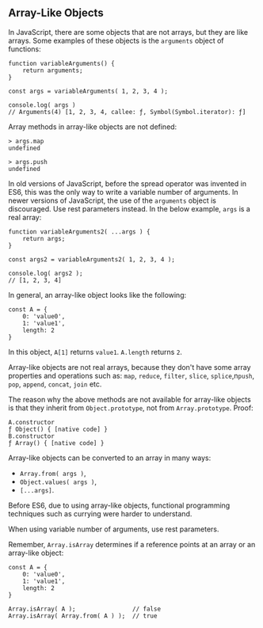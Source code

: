 ## Array-Like Objects

In JavaScript, there are some objects that are not arrays, but they are like arrays. Some examples of these objects is the `arguments` object of functions:

```
function variableArguments() {
    return arguments;
}

const args = variableArguments( 1, 2, 3, 4 );

console.log( args )
// Arguments(4) [1, 2, 3, 4, callee: ƒ, Symbol(Symbol.iterator): ƒ]
```

Array methods in array-like objects are not defined:

```
> args.map
undefined

> args.push
undefined
```

In old versions of JavaScript, before the spread operator was invented in ES6, this was the only way to write a variable number of arguments. In newer versions of JavaScript, the use of the `arguments` object is discouraged. Use rest parameters instead. In the below example, `args` is a real array:

```
function variableArguments2( ...args ) {
    return args;
}

const args2 = variableArguments2( 1, 2, 3, 4 );

console.log( args2 );
// [1, 2, 3, 4]
```

In general, an array-like object looks like the following:

```
const A = {
    0: 'value0',
    1: 'value1',
    length: 2
}
```

In this object, `A[1]` returns `value1`. `A.length` returns `2`.

Array-like objects are not real arrays, because they don't have some array properties and operations such as: `map`, `reduce`, `filter`, `slice`, `splice`,n`push`, `pop`, `append`, `concat`, `join` etc.

The reason why the above methods are not available for array-like objects is that they inherit from `Object.prototype`, not from `Array.prototype`. Proof:

```
A.constructor
ƒ Object() { [native code] }
B.constructor
ƒ Array() { [native code] }
``` 

Array-like objects can be converted to an array in many ways:

- `Array.from( args )`,
- `Object.values( args )`,
- `[...args]`.

Before ES6, due to using array-like objects, functional programming techniques such as currying were harder to understand. 

When using variable number of arguments, use rest parameters.

Remember, `Array.isArray` determines if a reference points at an array or an array-like object:

```
const A = {
    0: 'value0',
    1: 'value1',
    length: 2
}

Array.isArray( A );                // false
Array.isArray( Array.from( A ) );  // true
```
